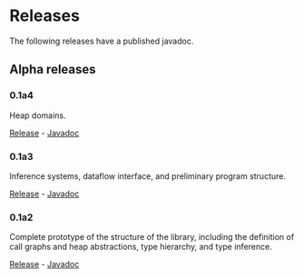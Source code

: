 # Releases

The following releases have a published javadoc.

## Alpha releases

### 0.1a4

Heap domains.

[Release](https://github.com/UniVE-SSV/lisa/releases/tag/v0.1a4) - [Javadoc](https://www.javadoc.io/doc/com.github.unive-ssv/lisa/0.1a4/index.html)

### 0.1a3

Inference systems, dataflow interface, and preliminary program structure.

[Release](https://github.com/UniVE-SSV/lisa/releases/tag/v0.1a3) - [Javadoc](https://www.javadoc.io/doc/com.github.unive-ssv/lisa/0.1a3/index.html)

### 0.1a2

Complete prototype of the structure of the library, including the definition of call graphs and heap abstractions, type hierarchy, and type inference.

[Release](https://github.com/UniVE-SSV/lisa/releases/tag/v0.1a2) - [Javadoc](https://www.javadoc.io/doc/com.github.unive-ssv/lisa/0.1a2/index.html)
